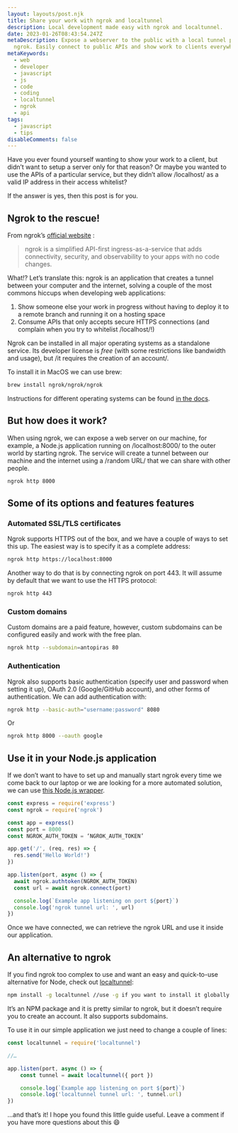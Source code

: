 ```yaml
---
layout: layouts/post.njk
title: Share your work with ngrok and localtunnel
description: Local development made easy with ngrok and localtunnel.
date: 2023-01-26T08:43:54.247Z
metaDescription: Expose a webserver to the public with a local tunnel powered by
  ngrok. Easily connect to public APIs and show work to clients everywhere.
metaKeywords:
  - web
  - developer
  - javascript
  - js
  - code
  - coding
  - localtunnel
  - ngrok
  - api
tags:
  - javascript
  - tips
disableComments: false
---
```


Have you ever found yourself wanting to show your work to a client, but didn’t want to setup a server only for that reason? Or maybe you wanted to use the APIs of a particular service, but they didn’t allow /localhost/ as a valid IP address in their access whitelist?

If the answer is yes, then this post is for you.

## Ngrok to the rescue!

From ngrok’s [official website](https://ngrok.com) :

> ngrok is a simplified API-first ingress-as-a-service that adds connectivity, security, and observability to your apps with no code changes.

What!? Let’s translate this: ngrok is an application that creates a tunnel between your computer and the internet, solving a couple of the most commons hiccups when developing web applications:

1. Show someone else your work in progress without having to deploy it to a remote branch and running it on a hosting space
2. Consume APIs that only accepts secure HTTPS connections (and complain when you try to whitelist /localhost/!)

Ngrok can be installed in all major operating systems as a standalone service. Its developer license is _free_ (with some restrictions like bandwidth and usage), but /it requires the creation of an account/.

To install it in MacOS we can use brew:

```bash
brew install ngrok/ngrok/ngrok
```

Instructions for different operating systems can be found [in the docs](https://ngrok.com/docs/getting-started).

## But how does it work?

When using ngrok, we can expose a web server on our machine, for example, a Node.js application running on /localhost:8000/ to the outer world by starting ngrok. The service will create a tunnel between our machine and the internet using a /random URL/ that we can share with other people.

```bash
ngrok http 8000
```

## Some of its options and features features

### Automated SSL/TLS certificates

Ngrok supports HTTPS out of the box, and we have a couple of ways to set this up.
The easiest way is to specify it as a complete address:

```bash
ngrok http https://localhost:8000
```

Another way to do that is by connecting ngrok on port 443. It will assume by default that we want to use the HTTPS protocol:

```bash
ngrok http 443
```

### Custom domains

Custom domains are a paid feature, however, custom subdomains can be configured easily and work with the free plan.

```bash
ngrok http --subdomain=antopiras 80
```

### Authentication

Ngrok also supports basic authentication (specify user and password when setting it up), OAuth 2.0 (Google/GitHub account), and other forms of authentication.
We can add authentication with:

```bash
ngrok http --basic-auth="username:password" 8080
```

Or

```bash
ngrok http 8000 --oauth google
```

## Use it in your Node.js application

If we don’t want to have to set up and manually start ngrok every time we come back to our laptop or we are looking for a more automated solution, we can use [this Node.js wrapper](https://github.com/bubenshchykov/ngrok).

```javascript
const express = require('express')
const ngrok = require('ngrok')

const app = express()
const port = 8000
const NGROK_AUTH_TOKEN = ‘NGROK_AUTH_TOKEN’

app.get('/', (req, res) => {
  res.send('Hello World!')
})

app.listen(port, async () => {
  await ngrok.authtoken(NGROK_AUTH_TOKEN)
  const url = await ngrok.connect(port)

  console.log(`Example app listening on port ${port}`)
  console.log('ngrok tunnel url: ', url)
})
```

Once we have connected, we can retrieve the ngrok URL and use it inside our application.

## An alternative to ngrok

If you find ngrok too complex to use and want an easy and quick-to-use alternative for Node, check out [localtunnel](https://theboroer.github.io/localtunnel-www/):

```bash
npm install -g localtunnel //use -g if you want to install it globally on your machine
```

It’s an NPM package and it is pretty similar to ngrok, but it doesn’t require you to create an account. It also supports subdomains.

To use it in our simple application we just need to change a couple of lines:

```javascript
const localtunnel = require('localtunnel')

//…

app.listen(port, async () => {
    const tunnel = await localtunnel({ port })

    console.log(`Example app listening on port ${port}`)
    console.log('localtunnel tunnel url: ', tunnel.url)
})
```

…and that’s it! I hope you found this little guide useful. Leave a comment if you have more questions about this 😄
